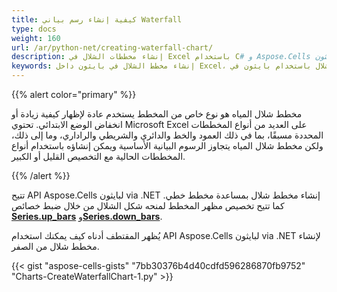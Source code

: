 ```yaml
---
title: كيفية إنشاء رسم بياني Waterfall
type: docs
weight: 160
url: /ar/python-net/creating-waterfall-chart/
description: إنشاء مخططات الشلال في Excel باستخدام C# و Aspose.Cells لبايثون via .NET API.
keywords: إنشاء مخطط الشلال في بايثون داخل Excel، إنشاء مخطط الشلال باستخدام بايثون في Excel، إنشاء مخطط الشلال في Excel باستخدام بايثون، إنشاء مخطط الشلال في Excel برمجياً، كيفية إنشاء مخطط الشلال في Excel باستخدام بايثون
---
```


{{% alert color="primary" %}}

مخطط شلال المياه هو نوع خاص من المخطط يستخدم عادة لإظهار كيفية زيادة أو انخفاض الوضع الابتدائي. تحتوي Microsoft Excel على العديد من أنواع المخططات المحددة مسبقًا، بما في ذلك العمود والخط والدائري والشريطي والراداري، وما إلى ذلك، ولكن مخطط شلال المياه يتجاوز الرسوم البيانية الأساسية ويمكن إنشاؤه باستخدام أنواع المخططات الحالية مع التخصيص القليل أو الكبير.

{{% /alert %}} 

 تتيح API Aspose.Cells لبايثون via .NET إنشاء مخطط شلال بمساعدة مخطط خطي. كما تتيح تخصيص مظهر المخطط لمنحه شكل الشلال من خلال ضبط خصائص [**Series.up_bars**](https://reference.aspose.com/cells/python-net/aspose.cells.charts/series/up_bars) و[**Series.down_bars**](https://reference.aspose.com/cells/python-net/aspose.cells.charts/series/down_bars).

 يُظهر المقتطف أدناه كيف يمكنك استخدام API Aspose.Cells لبايثون via .NET لإنشاء مخطط شلال من الصفر.

{{< gist "aspose-cells-gists" "7bb30376b4d40cdfd596286870fb9752" "Charts-CreateWaterfallChart-1.py" >}}



